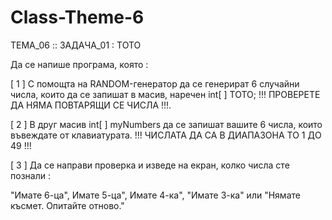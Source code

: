 # Class-Theme-6
ТЕМА_06 :: ЗАДАЧА_01 : ТОТО

Да се напише програма, която : 

[ 1 ] С помощта на RANDOM-генератор да се генерират 6 случайни числа, които да се запишат в  масив, наречен int[ ] ТОТО;
!!! ПРОВЕРЕТЕ ДА НЯМА ПОВТАРЯЩИ СЕ ЧИСЛА !!!.


[ 2 ] В друг масив int[ ] myNumbers да се запишат вашите 6 числа, които въвеждате от клавиатурата.
!!! ЧИСЛАТА ДА СА В ДИАПАЗОНА ТО 1 ДО 49 !!!


[ 3 ] Да се направи проверка и изведе на екран, колко числа сте познали :

"Имате 6-ца", Имате 5-ца", Имате 4-ка", "Имате 3-ка" или "Нямате късмет. Опитайте отново."
